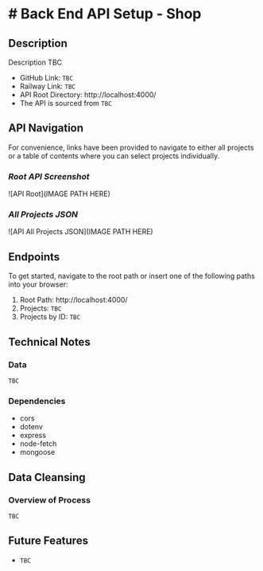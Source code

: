 # # Back End API Setup - Shop

## Description

Description TBC

- GitHub Link: `TBC`
- Railway Link: `TBC`
- API Root Directory: http://localhost:4000/
- The API is sourced from `TBC`

## API Navigation

For convenience, links have been provided to navigate to either all projects or a table of contents where you can select projects individually.

### ***Root API Screenshot***

![API Root](IMAGE PATH HERE)

### ***All Projects JSON***

![API All Projects JSON](IMAGE PATH HERE)


## Endpoints

To get started, navigate to the root path or insert one of the following paths into your browser:
1) Root Path:  http://localhost:4000/
2) Projects: `TBC`
3) Projects by ID: `TBC`

## Technical Notes

### Data

`TBC`

### Dependencies

- cors
- dotenv
- express
- node-fetch
- mongoose

## Data Cleansing

### Overview of Process

`TBC`



## Future Features

- `TBC`






